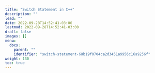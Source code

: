 ```yaml
---
title: "Switch Statement in C++"
description: ""
lead: ""
date: 2022-09-28T14:52:41-03:00
lastmod: 2022-09-28T14:52:41-03:00
draft: false
images: []
menu:
  docs:
    parent: ""
    identifier: "switch-statement-68b19f0704ca2d3451a9956c16a9256f"
weight: 130
toc: true
---
```

